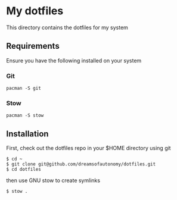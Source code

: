 # My dotfiles

This directory contains the dotfiles for my system

## Requirements

Ensure you have the following installed on your system

### Git

```
pacman -S git
```

### Stow

```
pacman -S stow
```

## Installation

First, check out the dotfiles repo in your $HOME directory using git

```
$ cd ~
$ git clone git@github.com/dreamsofautonomy/dotfiles.git
$ cd dotfiles
```

then use GNU stow to create symlinks

```
$ stow .
```
